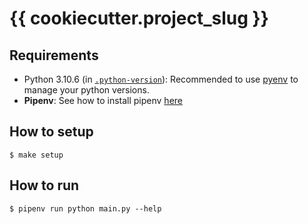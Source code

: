 {{ cookiecutter.project_slug }}
=============================================

## Requirements

- Python 3.10.6 (in [`.python-version`](./.python-version)): Recommended to use [pyenv](https://github.com/pyenv/pyenv) to manage your python versions.
- **Pipenv**: See how to install pipenv [here](https://pipenv.pypa.io/en/latest/#install-pipenv-today)

## How to setup

```
$ make setup
```

## How to run

```
$ pipenv run python main.py --help
```
